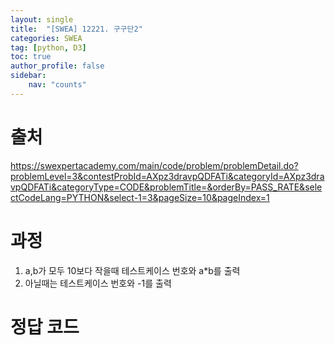 ```yaml
---
layout: single
title:  "[SWEA] 12221. 구구단2"
categories: SWEA
tag: [python, D3]
toc: true
author_profile: false
sidebar:
    nav: "counts"
---
```


# 출처
<https://swexpertacademy.com/main/code/problem/problemDetail.do?problemLevel=3&contestProbId=AXpz3dravpQDFATi&categoryId=AXpz3dravpQDFATi&categoryType=CODE&problemTitle=&orderBy=PASS_RATE&selectCodeLang=PYTHON&select-1=3&pageSize=10&pageIndex=1>

  
  
# 과정
1. a,b가 모두 10보다 작을때 테스트케이스 번호와 a*b를 출력
2. 아닐때는 테스트케이스 번호와 -1를 출력




# 정답 코드
<script src="https://gist.github.com/kghees/2c359aa37ed10a48aa46eba2f333c640.js"></script>
  



